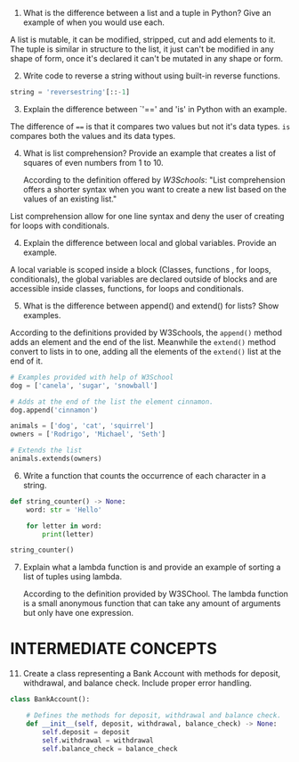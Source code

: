 1. What is the difference between a list and a tuple in Python? Give an example of when you would use each.

A list is mutable, it can be modified, stripped, cut and add elements to it. The tuple is similar in structure to the list, it just can't be modified in any shape of form, once it's declared it can't be mutated in any shape or form.

2. Write code to reverse a string without using built-in reverse functions.

``` python
string = 'reversestring'[::-1]
```

3. Explain the difference between `'==' and 'is' in Python with an example.

The difference of `==` is that it compares two values but not it's data types. `is` compares both the values and its data types.

4. What is list comprehension? Provide an example that creates a list of squares of even numbers from 1 to 10.

	According to the definition offered by *W3Schools*: "List comprehension offers a shorter syntax when you want to create a new list based on the values of an existing list."

List comprehension allow for one line syntax and deny the user of creating for loops with conditionals. 

4. Explain the difference between local and global variables. Provide an example.

A local variable is scoped inside a block (Classes, functions , for loops, conditionals), the global variables are declared outside of blocks and are accessible inside classes, functions, for loops and conditionals.

5. What is the difference between append() and extend() for lists? Show examples.

According to the definitions provided by W3Schools, the `append()` method adds an element and the end of the list. Meanwhile the `extend()` method convert to lists in to one, adding all the elements of the `extend()` list at the end of it.



```python
# Examples provided with help of W3School
dog = ['canela', 'sugar', 'snowball']

# Adds at the end of the list the element cinnamon.
dog.append('cinnamon')

animals = ['dog', 'cat', 'squirrel']
owners = ['Rodrigo', 'Michael', 'Seth']

# Extends the list 
animals.extends(owners)

```

6. Write a function that counts the occurrence of each character in a string.

```python
def string_counter() -> None:
    word: str = 'Hello'

    for letter in word:
        print(letter)

string_counter()
```


7. Explain what a lambda function is and provide an example of sorting a list of tuples using lambda.

	 According to the definition provided by W3SChool. The lambda function is a small anonymous function that can take any amount of arguments but only have one expression.

# INTERMEDIATE CONCEPTS

11. Create a class representing a Bank Account with methods for deposit, withdrawal, and balance check. Include proper error handling.

```python
class BankAccount():

	# Defines the methods for deposit, withdrawal and balance check.
    def __init__(self, deposit, withdrawal, balance_check) -> None:
        self.deposit = deposit
        self.withdrawal = withdrawal
        self.balance_check = balance_check
```
